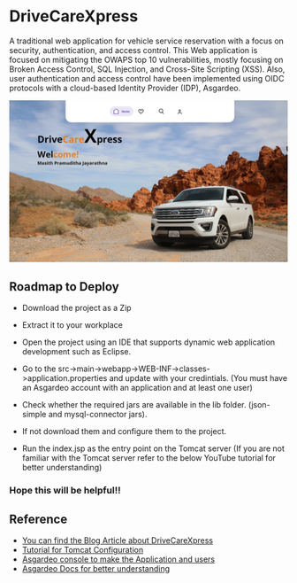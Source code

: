 
# DriveCareXpress

A traditional web application for vehicle service reservation with a focus on security, authentication, and access control.
This Web application is focused on mitigating the OWAPS top 10 vulnerabilities, mostly focusing on Broken Access Control, SQL Injection, and Cross-Site Scripting (XSS).
Also, user authentication and access control have been implemented using OIDC protocols with a cloud-based Identity Provider (IDP), Asgardeo.

![Logo](src/main/webapp/images/DriveCareXpress.jpeg)


## Roadmap to Deploy

- Download the project as a Zip

- Extract it to your workplace

- Open the project using an IDE that supports dynamic web application development such as Eclipse.

- Go to the src->main->webapp->WEB-INF->classes->application.properties and update with your credintials. (You must have an Asgardeo account with an application and at least one user)

- Check whether the required jars are available in the lib folder. (json-simple and mysql-connector jars). 

- If not download them and configure them to the project.

- Run the index.jsp as the entry point on the Tomcat server (If you are not familiar with the Tomcat server refer to the below YouTube tutorial for better understanding)


### Hope this will be helpful!!






## Reference

 - [You can find the Blog Article about DriveCareXpress](https://medium.com/@pramudithajayarathna/i-developed-a-traditional-web-application-using-asgardeo-authentication-2f943575504d)
 - [Tutorial for Tomcat Configuration](https://github.com/matiassingers/awesome-readme)
 - [Asgardeo console to make the Application and users](https://console.asgardeo.io/app)
 - [Asgardeo Docs for better understanding](https://www.youtube.com/watch?v=4ZmohlE3toQ)


